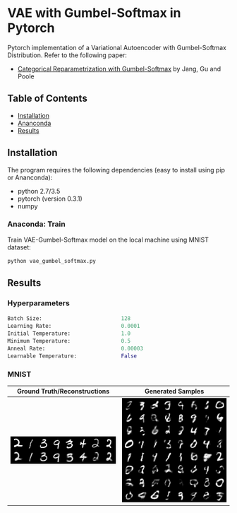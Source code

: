 # VAE with Gumbel-Softmax in Pytorch

Pytorch implementation of a Variational Autoencoder with Gumbel-Softmax Distribution. Refer to the following paper:

* [Categorical Reparametrization with Gumbel-Softmax](https://arxiv.org/pdf/1611.01144.pdf) by Jang, Gu and Poole


## Table of Contents
* [Installation](#installation)
* [Ananconda](#anaconda)
* [Results](#results)


## Installation

The program requires the following dependencies (easy to install using pip or Ananconda):

* python 2.7/3.5
* pytorch (version 0.3.1)
* numpy



### Anaconda: Train

Train VAE-Gumbel-Softmax model on the local machine using MNIST dataset:

```python
python vae_gumbel_softmax.py
```

## Results

### Hyperparameters
```python
Batch Size:                         128
Learning Rate:                      0.0001
Initial Temperature:                1.0
Minimum Temperature:                0.5
Anneal Rate:                        0.00003
Learnable Temperature:              False
```

### MNIST
| Ground Truth/Reconstructions 	    |     Generated Samples	|
|:--------------------------------: |:-------------------------:|
|![](results/reconstruction_10.png) | ![](results/sample_10.png)|
